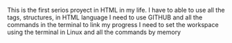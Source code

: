 This is the first serios proyect in HTML in my life.
I have to able to use all the tags, structures, in HTML language
I need to use GITHUB and all the commands in the terminal to link my progress
I need to set the workspace using the terminal in Linux and all the commands by memory

